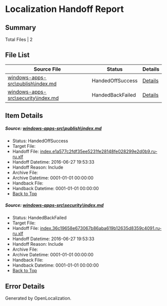 # <a name='report-top'></a> Localization Handoff Report

## Summary
 Total Files | 2

## File List
 Source File | Status | Details 
 ----------- | ------ | ------- 
 [windows-apps-src\publish\index.md](https://github.com/Microsoft/windows-apps/blob/3f4a9182e206dbb809fe51350d756b3e94a4c94a/windows-apps-src/publish/index.md) | HandedOffSuccess | [Details](#b813935efef628d63df88e0645f42482d52df3743615)
 [windows-apps-src\security\index.md](https://github.com/Microsoft/windows-apps/blob/248e536f6f5ca677921784c5dc7b709a43ae4b47/windows-apps-src/security/index.md) | HandedBackFailed | [Details](#374714f41f92ce648ee79fc06d717bf8602a61143727)

## Item Details
##### <a name='b813935efef628d63df88e0645f42482d52df3743615'></a> Source: [windows-apps-src\publish\index.md](https://github.com/Microsoft/windows-apps/blob/3f4a9182e206dbb809fe51350d756b3e94a4c94a/windows-apps-src/publish/index.md)
* Status: HandedOffSuccess
* Target File: 
* Handoff File: [index.e1a577c2fdf35ee5231fe28148fe028299e2d0b9.ru-ru.xlf](https://github.com/Microsoft/WDG.handoff/blob/e1a7dcaae63e1d66e6e58ab962f5e1446deb2459/ol-handoff/Microsoft/windows-apps.ru-ru/master/index.e1a577c2fdf35ee5231fe28148fe028299e2d0b9.ru-ru.xlf)
* Handoff Datetime: 2016-06-27 19:53:33
* Handoff Reason: Include
* Archive File: 
* Archive Datetime: 0001-01-01 00:00:00
* Handback File: 
* Handback Datetime: 0001-01-01 00:00:00
* [Back to Top](#report-top)

##### <a name='374714f41f92ce648ee79fc06d717bf8602a61143727'></a> Source: [windows-apps-src\security\index.md](https://github.com/Microsoft/windows-apps/blob/248e536f6f5ca677921784c5dc7b709a43ae4b47/windows-apps-src/security/index.md)
* Status: HandedBackFailed
* Target File: 
* Handoff File: [index.36c19658e673067b86aba619b12635d8359c4091.ru-ru.xlf](https://github.com/Microsoft/WDG.handoff/blob/e1a7dcaae63e1d66e6e58ab962f5e1446deb2459/ol-handoff/Microsoft/windows-apps.ru-ru/master/index.36c19658e673067b86aba619b12635d8359c4091.ru-ru.xlf)
* Handoff Datetime: 2016-06-27 19:53:33
* Handoff Reason: Include
* Archive File: 
* Archive Datetime: 0001-01-01 00:00:00
* Handback File: 
* Handback Datetime: 0001-01-01 00:00:00
* [Back to Top](#report-top)


## Error Details

Generated by OpenLocalization.
